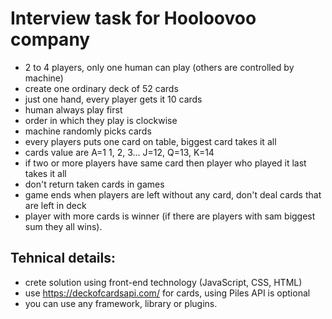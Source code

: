 # Interview task for Hooloovoo company

- 2 to 4 players, only one human can play (others are controlled by machine)
- create one ordinary deck of 52 cards
- just one hand, every player gets it 10 cards
- human always play first
- order in which they play is clockwise
- machine randomly picks cards
- every players puts one card on table, biggest card takes it all
- cards value are A=1 1, 2, 3... J=12, Q=13, K=14
- if two or more players have same card then player who played it last takes it all
- don't return taken cards in games 
- game ends when players are left without any card, don't deal cards that are left in deck
- player with more cards is winner (if there are players with sam biggest sum they all wins).

## Tehnical details:

- crete solution using front-end technology (JavaScript, CSS, HTML)
- use https://deckofcardsapi.com/ for cards, using Piles API is optional
- you can use any framework, library or plugins.
